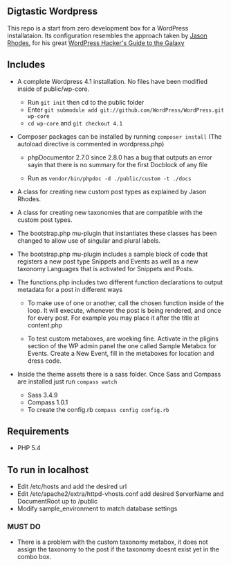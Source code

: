 ## Digtastic Wordpress

This repo is a start from zero development box for a WordPress installataion. Its configuration resembles the approach taken by [Jason Rhodes](https://github.com/jasonrhodes), for his great [WordPress Hacker's Guide to the Galaxy](https://github.com/jasonrhodes/wphg-project)


## Includes

+ A complete Wordpress 4.1 installation. No files have been modified inside of public/wp-core.
	+ Run `git init` then cd to the public folder 
	+ Enter `git submodule add git://github.com/WordPress/WordPress.git wp-core`
	+ `cd wp-core` and `git checkout 4.1`
+ Composer packages can be installed by running `composer install` (The autoload directive is commented in wordpress.php)
	
	+ phpDocumentor 2.7.0 since 2.8.0 has a bug that outputs an error sayin that there is no summary for the first Docblock of any file
	
	+ Run as `vendor/bin/phpdoc -d ./public/custom -t ./docs`

+ A class for creating new custom post types as explained by Jason Rhodes.
+ A class for creating new taxonomies that are compatible with the custom post types.
+ The bootstrap.php mu-plugin that instantiates these classes has been changed to allow use of singular and plural labels.
+ The bootstrap.php mu-plugin includes a sample block of code that registers a new post type Snippets and Events as well as a new taxonomy Languages that is activated for Snippets and Posts.
+ The functions.php includes two different function declarations to output metadata for a post in different ways

	+ 	To make use of one or another, call the chosen 
		function inside of the loop. It will execute, whenever 
		the post is being rendered, and once for every  post. For 
		example you may place it after the title at content.php

	+ 	To test custom metaboxes, are woeking fine. Activate in 
		the pligins section of the  WP admin panel the one called
		Sample Metabox for Events. Create a New Event, fill in the 
		metaboxes for location and dress code. 
+ Inside the theme assets there is a sass folder. Once Sass and Compass are installed just run `compass watch`
	+	Sass 3.4.9
	+	Compass 1.0.1
	+	To create the config.rb `compass config config.rb`

## Requirements

+ PHP 5.4

## To run in localhost

+ Edit /etc/hosts and add the desired url
+ Edit /etc/apache2/extra/httpd-vhosts.conf add desired ServerName and DocumentRoot up to /public
+ Modify sample_environment to match database settings

### MUST DO
+	There is a problem with the custom taxonomy metabox, it does not assign the taxonomy to the post
	if the taxonomy doesnt exist yet in the combo box.



